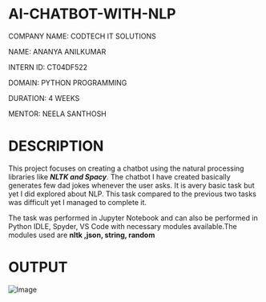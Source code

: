 # AI-CHATBOT-WITH-NLP

COMPANY NAME: CODTECH IT SOLUTIONS

NAME: ANANYA ANILKUMAR

INTERN ID: CT04DF522

DOMAIN: PYTHON PROGRAMMING

DURATION: 4 WEEKS

MENTOR: NEELA SANTHOSH

# DESCRIPTION

This project focuses on creating a chatbot using the natural processing libraries like _**NLTK and Spacy**_. The chatbot I have created basically generates few dad jokes whenever the user asks. It is avery basic task but yet I did explored about NLP. This task compared to the previous two tasks was difficult yet I managed to complete it.

The task was performed in Jupyter Notebook and can also be performed in Python IDLE, Spyder, VS Code with necessary modules available.The modules used are **nltk ,json, string, random**

# OUTPUT

![Image](https://github.com/user-attachments/assets/92440885-178d-4c01-b4e2-e9cfae95d21d)
